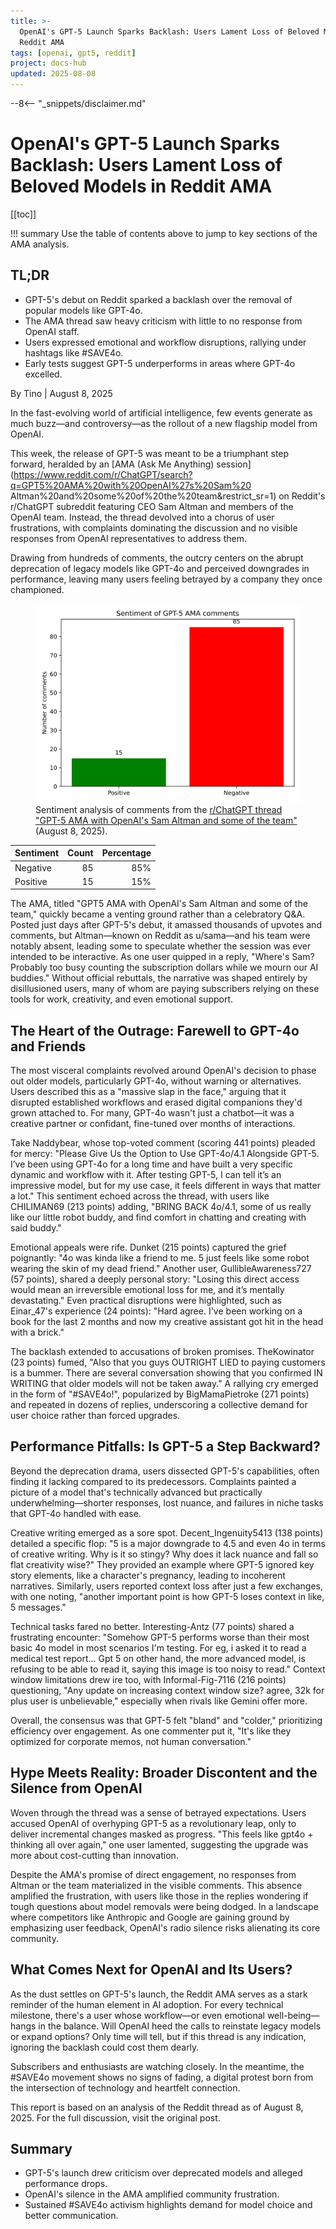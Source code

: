 ```yaml
---
title: >-
  OpenAI's GPT-5 Launch Sparks Backlash: Users Lament Loss of Beloved Models in
  Reddit AMA
tags: [openai, gpt5, reddit]
project: docs-hub
updated: 2025-08-08
---
```


--8<-- "_snippets/disclaimer.md"

# OpenAI's GPT-5 Launch Sparks Backlash: Users Lament Loss of Beloved Models in Reddit AMA

[[toc]]

!!! summary
    Use the table of contents above to jump to key sections of the AMA analysis.

## TL;DR
- GPT-5's debut on Reddit sparked a backlash over the removal of popular models like GPT-4o.
- The AMA thread saw heavy criticism with little to no response from OpenAI staff.
- Users expressed emotional and workflow disruptions, rallying under hashtags like #SAVE4o.
- Early tests suggest GPT-5 underperforms in areas where GPT-4o excelled.

By Tino | August 8, 2025

In the fast-evolving world of artificial intelligence, few events generate as
much buzz—and controversy—as the rollout of a new flagship model from OpenAI.

This week, the release of GPT-5 was meant to be a triumphant step forward,
heralded by an [AMA (Ask Me Anything) session](https://www.reddit.com/r/ChatGPT/search?q=GPT5%20AMA%20with%20OpenAI%27s%20Sam%20
Altman%20and%20some%20of%20the%20team&restrict_sr=1) on Reddit's r/ChatGPT subreddit
featuring CEO Sam Altman and members of the OpenAI team. Instead, the thread
devolved into a chorus of user frustrations, with complaints dominating the
discussion and no visible responses from OpenAI representatives to address them.

Drawing from hundreds of comments, the outcry centers on the abrupt deprecation
of legacy models like GPT-4o and perceived downgrades in performance, leaving
many users feeling betrayed by a company they once championed.

<figure>
  <img src="img/gpt5-sentiment.svg" alt="Bar chart comparing sentiment: 85% negative comments and 15% positive ones" data-glightbox>
  <figcaption>Sentiment analysis of comments from the <a href="https://www.reddit.com/r/ChatGPT/search?q=GPT5%20AMA%20with%20OpenAI%27s%20Sam%20Altman%20and%20some%20of%20the%20team&restrict_sr=1">r/ChatGPT thread "GPT-5 AMA with OpenAI's Sam Altman and some of the team"</a> (August 8, 2025).</figcaption>
</figure>

| Sentiment | Count | Percentage |
|-----------|------:|-----------:|
| Negative  | 85 | 85% |
| Positive  | 15 | 15% |

The AMA, titled "GPT5 AMA with OpenAI's Sam Altman and some of the team,"
quickly became a venting ground rather than a celebratory Q&A. Posted just days
after GPT-5's debut, it amassed thousands of upvotes and comments, but
Altman—known on Reddit as u/sama—and his team were notably absent, leading some
to speculate whether the session was ever intended to be interactive. As one
user quipped in a reply, "Where's Sam? Probably too busy counting the
subscription dollars while we mourn our AI buddies." Without official rebuttals,
the narrative was shaped entirely by disillusioned users, many of whom are
paying subscribers relying on these tools for work, creativity, and even
emotional support.

## The Heart of the Outrage: Farewell to GPT-4o and Friends

The most visceral complaints revolved around OpenAI's decision to phase out
older models, particularly GPT-4o, without warning or alternatives. Users
described this as a "massive slap in the face," arguing that it disrupted
established workflows and erased digital companions they'd grown attached to.
For many, GPT-4o wasn't just a chatbot—it was a creative partner or confidant,
fine-tuned over months of interactions.

Take Naddybear, whose top-voted comment (scoring 441 points) pleaded for mercy:
"Please Give Us the Option to Use GPT-4o/4.1 Alongside GPT-5. I’ve been using
GPT-4o for a long time and have built a very specific dynamic and workflow with
it. After testing GPT-5, I can tell it’s an impressive model, but for my use
case, it feels different in ways that matter a lot." This sentiment echoed
across the thread, with users like CHILIMAN69 (213 points) adding, "BRING BACK
4o/4.1, some of us really like our little robot buddy, and find comfort in
chatting and creating with said buddy."

Emotional appeals were rife. Dunket (215 points) captured the grief poignantly:
"4o was kinda like a friend to me. 5 just feels like some robot wearing the skin
of my dead friend." Another user, GullibleAwareness727 (57 points), shared a
deeply personal story: "Losing this direct access would mean an irreversible
emotional loss for me, and it’s mentally devastating." Even practical
disruptions were highlighted, such as Einar_47's experience (24 points): "Hard
agree. I've been working on a book for the last 2 months and now my creative
assistant got hit in the head with a brick."

The backlash extended to accusations of broken promises. TheKowinator (23
points) fumed, "Also that you guys OUTRIGHT LIED to paying customers is a
bummer. There are several conversation showing that you confirmed IN WRITING
that older models will not be taken away." A rallying cry emerged in the form of
"#SAVE4o!", popularized by BigMamaPietroke (271 points) and repeated in dozens
of replies, underscoring a collective demand for user choice rather than forced
upgrades.

## Performance Pitfalls: Is GPT-5 a Step Backward?

Beyond the deprecation drama, users dissected GPT-5's capabilities, often
finding it lacking compared to its predecessors. Complaints painted a picture of
a model that's technically advanced but practically underwhelming—shorter
responses, lost nuance, and failures in niche tasks that GPT-4o handled with
ease.

Creative writing emerged as a sore spot. Decent_Ingenuity5413 (138 points)
detailed a specific flop: "5 is a major downgrade to 4.5 and even 4o in terms of
creative writing. Why is it so stingy? Why does it lack nuance and fall so flat
creativity wise?" They provided an example where GPT-5 ignored key story
elements, like a character's pregnancy, leading to incoherent narratives.
Similarly, users reported context loss after just a few exchanges, with one
noting, "another important point is how GPT-5 loses context in like, 5
messages."

Technical tasks fared no better. Interesting-Antz (77 points) shared a
frustrating encounter: "Somehow GPT-5 performs worse than their most basic 4o
model in most scenarios I'm testing. For eg, i asked it to read a medical test
report... Gpt 5 on other hand, the more advanced model, is refusing to be able
to read it, saying this image is too noisy to read." Context window limitations
drew ire too, with Informal-Fig-7116 (216 points) questioning, "Any update on
increasing context window size? agree, 32k for plus user is unbelievable,"
especially when rivals like Gemini offer more.

Overall, the consensus was that GPT-5 felt "bland" and "colder," prioritizing
efficiency over engagement. As one commenter put it, "It's like they optimized
for corporate memos, not human conversation."

## Hype Meets Reality: Broader Discontent and the Silence from OpenAI

Woven through the thread was a sense of betrayed expectations. Users accused
OpenAI of overhyping GPT-5 as a revolutionary leap, only to deliver incremental
changes masked as progress. "This feels like gpt4o + thinking all over again,"
one user lamented, suggesting the upgrade was more about cost-cutting than
innovation.

Despite the AMA's promise of direct engagement, no responses from Altman or the
team materialized in the visible comments. This absence amplified the
frustration, with users like those in the replies wondering if tough questions
about model removals were being dodged. In a landscape where competitors like
Anthropic and Google are gaining ground by emphasizing user feedback, OpenAI's
radio silence risks alienating its core community.

## What Comes Next for OpenAI and Its Users?

As the dust settles on GPT-5's launch, the Reddit AMA serves as a stark reminder
of the human element in AI adoption. For every technical milestone, there's a
user whose workflow—or even emotional well-being—hangs in the balance. Will
OpenAI heed the calls to reinstate legacy models or expand options? Only time
will tell, but if this thread is any indication, ignoring the backlash could
cost them dearly.

Subscribers and enthusiasts are watching closely. In the meantime, the #SAVE4o
movement shows no signs of fading, a digital protest born from the intersection
of technology and heartfelt connection.

This report is based on an analysis of the Reddit thread as of August 8, 2025.
For the full discussion, visit the original post.


## Summary

- GPT-5's launch drew criticism over deprecated models and alleged performance drops.
- OpenAI's silence in the AMA amplified community frustration.
- Sustained #SAVE4o activism highlights demand for model choice and better communication.
